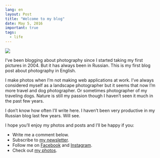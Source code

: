 ```yaml
---
lang: en
layout: Post
title: "Welcome to my blog"
date: May 5, 2016
important: true
tags:
  - life
---
```


![](photo://2014-10-13_3505_Artem_Sapegin)

I’ve been blogging about photography since I started taking my first pictures in 2004. But it has always been in Russian. This is my first blog post about photography in English.

I make photos when I’m not making web applications at work. I’ve always considered myself as a landscape photographer but it seems that now I’m more travel and dog photographer. Or sometimes photographer of my traveling dogs. Nature is still my passion though I haven’t seen it much in the past few years.

I don’t know how often I’ll write here. I haven’t been very productive in my Russian blog last few years. Will see.

I hope you’ll enjoy my photos and posts and I’ll be happy if you:

* Write me a comment below.
* Subscribe to [my newsletter](/subscribe).
* Follow me on [Facebook](https://www.facebook.com/artemsapeginphoto/) and [Instagram](https://www.instagram.com/sapegin/).
* Check out [my photos](/albums).

